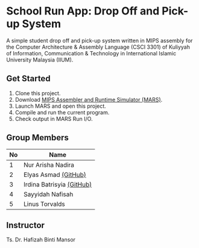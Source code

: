 # School Run App: Drop Off and Pick-up System
A simple student drop off and pick-up system written in MIPS assembly for the Computer Architecture &amp; Assembly Language (CSCI 3301) of Kuliyyah of Information, Communication &amp; Technology in International Islamic University Malaysia (IIUM).

## Get Started
1. Clone this project.
2. Download [MIPS Assembler and Runtime Simulator (MARS)](https://courses.missouristate.edu/kenvollmar/mars/).
3. Launch MARS and open this project.
4. Compile and run the current program.
5. Check output in MARS Run I/O.

## Group Members
| No | Name              |
|----|-------------------|
| 1  | Nur Arisha Nadira |
| 2  | Elyas Asmad [(GitHub)](https://github.com/ElyasAsmad)       |
| 3  | Irdina Batrisyia [(GitHub)](https://github.com/ird1natris)  |
| 4  | Sayyidah Nafisah  |
| 5  | Linus Torvalds  |

## Instructor
Ts. Dr. Hafizah Binti Mansor
